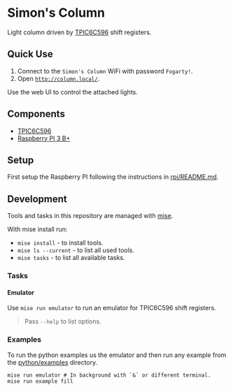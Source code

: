 # Simon's Column

Light column driven by [TPIC6C596](https://www.ti.com/lit/ds/symlink/tpic6c596.pdf) shift registers.

## Quick Use

1. Connect to the `Simon's Column` WiFi with password `Fogarty!`.
2. Open [`http://column.local/`](http://column.local/).

Use the web UI to control the attached lights.

## Components

- [TPIC6C596](https://www.ti.com/lit/ds/symlink/tpic6c596.pdf)
- [Raspberry PI 3 B+](rpi/)

## Setup

First setup the Raspberry PI following the instructions in [rpi/README.md](rpi/README.md#setup).

## Development

Tools and tasks in this repository are managed with [mise](https://mise.jdx.dev).

With mise install run:

- `mise install` - to install tools.
- `mise ls --current` - to list all used tools.
- `mise tasks` - to list all available tasks.

### Tasks

#### Emulator

Use `mise run emulator` to run an emulator for TPIC6C596 shift registers.

> Pass `--help` to list options.

### Examples

To run the python examples us the emulator
and then run any example from the [python/examples](python/examples/) directory.

```shell
mise run emulator # In background with `&` or different terminal.
mise run example fill
```
